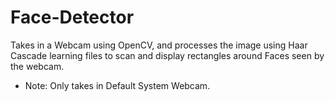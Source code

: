 # Face-Detector
Takes in a Webcam using OpenCV, and processes the image using Haar Cascade learning files to scan and display rectangles around Faces seen by the webcam. 
- Note: Only takes in Default System Webcam. 
